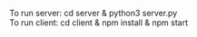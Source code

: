 To run server: cd server & python3 server.py <br/>
To run client: cd client & npm install & npm start
